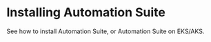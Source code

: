 ﻿# Installing Automation Suite

See how to install Automation Suite, or Automation Suite on EKS/AKS.
